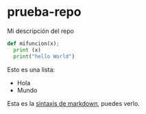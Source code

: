 # prueba-repo
Mi descripción del repo

```python
def mifuncion(x);
  print (x)
  print("hello World")
```
Esto es una lista:
- Hola
- Mundo

Esta es la [sintaxis de markdown](https://es.wikipedia.org/wiki/Markdown), puedes verlo.
